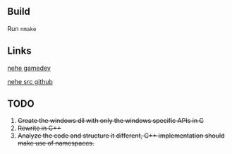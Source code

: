 ## Build

Run `nmake`

## Links

[nehe gamedev](https://nehe.gamedev.net/tutorial/creating_an_opengl_window_(win32)/13001/)


[nehe src github](https://github.com/gamedev-net/nehe-opengl/blob/master/vc/Lesson01/Lesson1.cpp)



## TODO

1. ~~Create the windows dll with only the windows specific APIs in C~~
2. ~~Rewrite in C++~~
3. ~~Analyze the code and structure it different, C++ implementation should make use of namespaces.~~